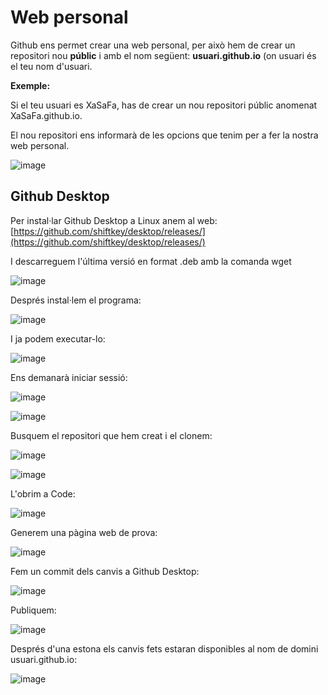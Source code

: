 # Web personal

Github ens permet crear una web personal, per això hem de crear un repositori nou **públic** i amb el nom següent: **usuari.github.io** (on usuari és el teu nom d'usuari.

**Exemple:**

Si el teu usuari es XaSaFa, has de crear un nou repositori públic anomenat XaSaFa.github.io.

El nou repositori ens informarà de les opcions que tenim per a fer la nostra web personal.

![image](https://user-images.githubusercontent.com/110727546/236170922-f96988d0-e56a-4b07-8edc-47e5ae31ef7f.png)

## Github Desktop

Per instal·lar Github Desktop a Linux anem al web: [https://github.com/shiftkey/desktop/releases/](https://github.com/shiftkey/desktop/releases/)

I descarreguem l'última versió en format .deb amb la comanda wget

![image](https://user-images.githubusercontent.com/110727546/236171264-534351c1-c83f-40db-98ce-adf0255dca00.png)

Després instal·lem el programa:

![image](https://user-images.githubusercontent.com/110727546/236171472-1989b7ab-7147-49b0-adcf-0b616b0c028b.png)

I ja podem executar-lo:

![image](https://user-images.githubusercontent.com/110727546/236171605-dfe6cb09-0a4c-4739-880d-b9c5781f6ad6.png)

Ens demanarà iniciar sessió:

![image](https://user-images.githubusercontent.com/110727546/236171702-beb60bae-eca9-4be1-bece-9d1997e23502.png)

![image](https://user-images.githubusercontent.com/110727546/236171940-3d9a40bc-cd48-48e2-b982-4ed217acd00f.png)

Busquem el repositori que hem creat i el clonem:

![image](https://user-images.githubusercontent.com/110727546/236184810-456fa00f-3c8f-4770-8bcb-505eef0b6c98.png)

![image](https://user-images.githubusercontent.com/110727546/236184914-3540fb0a-361a-44c7-ac7d-fe7d142cab21.png)

L'obrim a Code:

![image](https://user-images.githubusercontent.com/110727546/236185000-01f33f6f-6ebd-408f-96f5-d1c1c089a2eb.png)

Generem una pàgina web de prova:

![image](https://user-images.githubusercontent.com/110727546/236185675-d7e447bf-021a-4cbb-902a-ffac2207966d.png)

Fem un commit dels canvis a Github Desktop:

![image](https://user-images.githubusercontent.com/110727546/236185876-a042297b-4376-4e46-8aea-39e2423e72d3.png)

Publiquem:

![image](https://user-images.githubusercontent.com/110727546/236185978-4e6081d3-c16e-4aa6-ab72-071ea3ec421e.png)

Després d'una estona els canvis fets estaran disponibles al nom de domini usuari.github.io:

![image](https://user-images.githubusercontent.com/110727546/236186878-ca604b76-d658-4242-902a-6c6caa2f2dc8.png)



